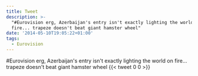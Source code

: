```yaml
---
title: Tweet
description: >-
  "#Eurovision erg, Azerbaijan's entry isn't exactly lighting the world on
  fire... trapeze doesn't beat giant hamster wheel"
date: '2014-05-10T19:05:22+01:00'
tags:
  - Eurovision
---
```

#Eurovision erg, Azerbaijan's entry isn't exactly lighting the world on fire... trapeze doesn't beat giant hamster wheel
      {{< tweet 0 0 >}}
    
